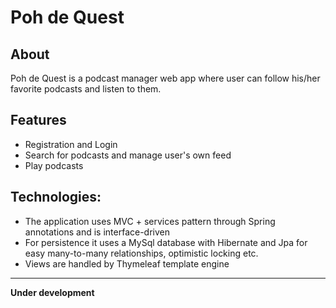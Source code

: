 # Poh de Quest

## About
Poh de Quest is a podcast manager web app where user can follow his/her favorite podcasts and listen to them.

## Features

- Registration and Login
- Search for podcasts and manage user's own feed
- Play podcasts

## Technologies:
- The application uses MVC + services pattern through Spring annotations and is interface-driven
- For persistence it uses a MySql database with Hibernate and Jpa for easy many-to-many relationships, optimistic locking etc.
- Views are handled by Thymeleaf template engine

----

**Under development**

